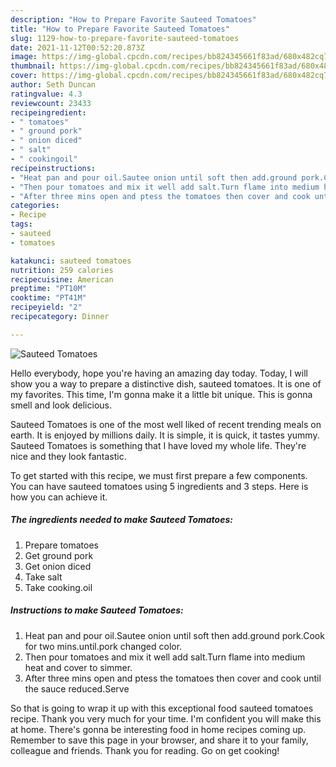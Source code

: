 ```yaml
---
description: "How to Prepare Favorite Sauteed Tomatoes"
title: "How to Prepare Favorite Sauteed Tomatoes"
slug: 1129-how-to-prepare-favorite-sauteed-tomatoes
date: 2021-11-12T00:52:20.873Z
image: https://img-global.cpcdn.com/recipes/bb824345661f83ad/680x482cq70/sauteed-tomatoes-recipe-main-photo.jpg
thumbnail: https://img-global.cpcdn.com/recipes/bb824345661f83ad/680x482cq70/sauteed-tomatoes-recipe-main-photo.jpg
cover: https://img-global.cpcdn.com/recipes/bb824345661f83ad/680x482cq70/sauteed-tomatoes-recipe-main-photo.jpg
author: Seth Duncan
ratingvalue: 4.3
reviewcount: 23433
recipeingredient:
- " tomatoes"
- " ground pork"
- " onion diced"
- " salt"
- " cookingoil"
recipeinstructions:
- "Heat pan and pour oil.Sautee onion until soft then add.ground pork.Cook for two mins.until.pork changed color."
- "Then pour tomatoes and mix it well add salt.Turn flame into medium heat and cover to simmer."
- "After three mins open and ptess the tomatoes then cover and cook until the sauce reduced.Serve"
categories:
- Recipe
tags:
- sauteed
- tomatoes

katakunci: sauteed tomatoes 
nutrition: 259 calories
recipecuisine: American
preptime: "PT10M"
cooktime: "PT41M"
recipeyield: "2"
recipecategory: Dinner

---
```



![Sauteed Tomatoes](https://img-global.cpcdn.com/recipes/bb824345661f83ad/680x482cq70/sauteed-tomatoes-recipe-main-photo.jpg)

Hello everybody, hope you're having an amazing day today. Today, I will show you a way to prepare a distinctive dish, sauteed tomatoes. It is one of my favorites. This time, I'm gonna make it a little bit unique. This is gonna smell and look delicious.



Sauteed Tomatoes is one of the most well liked of recent trending meals on earth. It is enjoyed by millions daily. It is simple, it is quick, it tastes yummy. Sauteed Tomatoes is something that I have loved my whole life. They're nice and they look fantastic.


To get started with this recipe, we must first prepare a few components. You can have sauteed tomatoes using 5 ingredients and 3 steps. Here is how you can achieve it.

<!--inarticleads1-->

##### The ingredients needed to make Sauteed Tomatoes:

1. Prepare  tomatoes
1. Get  ground pork
1. Get  onion diced
1. Take  salt
1. Take  cooking.oil




<!--inarticleads2-->

##### Instructions to make Sauteed Tomatoes:

1. Heat pan and pour oil.Sautee onion until soft then add.ground pork.Cook for two mins.until.pork changed color.
1. Then pour tomatoes and mix it well add salt.Turn flame into medium heat and cover to simmer.
1. After three mins open and ptess the tomatoes then cover and cook until the sauce reduced.Serve




So that is going to wrap it up with this exceptional food sauteed tomatoes recipe. Thank you very much for your time. I'm confident you will make this at home. There's gonna be interesting food in home recipes coming up. Remember to save this page in your browser, and share it to your family, colleague and friends. Thank you for reading. Go on get cooking!
